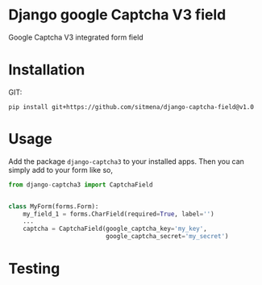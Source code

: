 # Django google Captcha V3 field

Google Captcha V3 integrated form field

# Installation

GIT:

`pip install git+https://github.com/sitmena/django-captcha-field@v1.0`

# Usage

Add the package `django-captcha3` to your installed apps. Then you can simply add
to your form like so,

```python
from django-captcha3 import CaptchaField


class MyForm(forms.Form):
    my_field_1 = forms.CharField(required=True, label='')
    ...
    captcha = CaptchaField(google_captcha_key='my_key',
                           google_captcha_secret='my_secret')

```

# Testing


